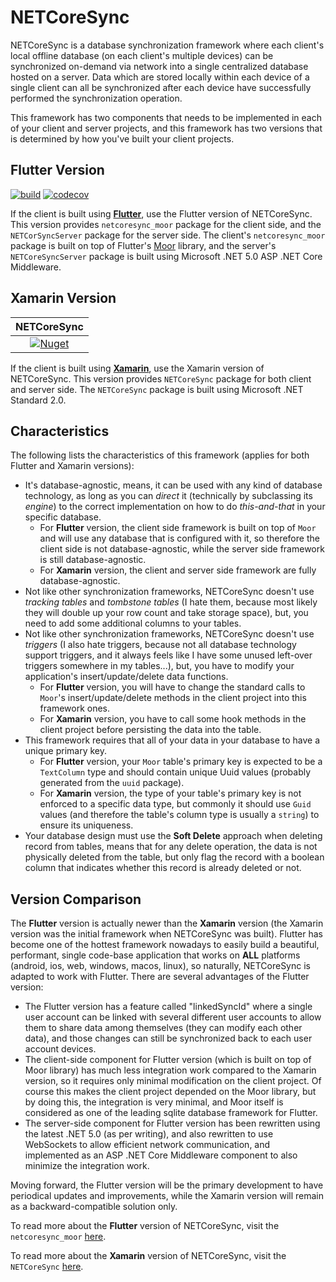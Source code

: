 # NETCoreSync

NETCoreSync is a database synchronization framework where each client's local offline database (on each client's multiple devices) can be synchronized on-demand via network into a single centralized database hosted on a server. Data which are stored locally within each device of a single client can all be synchronized after each device have successfully performed the synchronization operation.

This framework has two components that needs to be implemented in each of your client and server projects, and this framework has two versions that is determined by how you've built your client projects.

## Flutter Version

[![build](https://github.com/aldycool/NETCoreSync/actions/workflows/netcoresync_moor_build.yml/badge.svg?event=push)](https://github.com/aldycool/NETCoreSync/actions/workflows/netcoresync_moor_build.yml?query=event%3Apush) [![codecov](https://codecov.io/gh/aldycool/NETCoreSync/branch/master/graph/badge.svg?token=S2GTBOB7XB)](https://codecov.io/gh/aldycool/NETCoreSync)

If the client is built using **[Flutter](https://flutter.dev/)**, use the Flutter version of NETCoreSync. This version provides `netcoresync_moor` package for the client side, and the `NETCorSyncServer` package for the server side. The client's `netcoresync_moor` package is built on top of Flutter's [Moor](https://github.com/simolus3/moor) library, and the server's `NETCoreSyncServer` package is built using Microsoft .NET 5.0 ASP .NET Core Middleware.

## Xamarin Version

| NETCoreSync |
| :---: |
| [![Nuget](https://img.shields.io/nuget/v/NETCoreSync)](https://www.nuget.org/packages/NETCoreSync) |

If the client is built using **[Xamarin](https://dotnet.microsoft.com/apps/xamarin)**, use the Xamarin version of NETCoreSync. This version provides `NETCoreSync` package for both client and server side. The `NETCoreSync` package is built using Microsoft .NET Standard 2.0.

## Characteristics

The following lists the characteristics of this framework (applies for both Flutter and Xamarin versions):

- It's database-agnostic, means, it can be used with any kind of database technology, as long as you can _direct_ it (technically by subclassing its _engine_) to the correct implementation on how to do _this-and-that_ in your specific database.
  - For **Flutter** version, the client side framework is built on top of `Moor` and will use any database that is configured with it, so therefore the client side is not database-agnostic, while the server side framework is still database-agnostic.
  - For **Xamarin** version, the client and server side framework are fully database-agnostic.
- Not like other synchronization frameworks, NETCoreSync doesn't use _tracking tables_ and _tombstone tables_ (I hate them, because most likely they will double up your row count and take storage space), but, you need to add some additional columns to your tables.
- Not like other synchronization frameworks, NETCoreSync doesn't use _triggers_ (I also hate triggers, because not all database technology support triggers, and it always feels like I have some unused left-over triggers somewhere in my tables...), but, you have to modify your application's insert/update/delete data functions.
  - For **Flutter** version, you will have to change the standard calls to `Moor`'s insert/update/delete methods in the client project into this framework ones.
  - For **Xamarin** version, you have to call some hook methods in the client project before persisting the data into the table.
- This framework requires that all of your data in your database to have a unique primary key.
  - For **Flutter** version, your `Moor` table's primary key is expected to be a `TextColumn` type and should contain unique Uuid values (probably generated from the `uuid` package).
  - For **Xamarin** version, the type of your table's primary key is not enforced to a specific data type, but commonly it should use `Guid` values (and therefore the table's column type is usually a `string`) to ensure its uniqueness.
- Your database design must use the **Soft Delete** approach when deleting record from tables, means that for any delete operation, the data is not physically deleted from the table, but only flag the record with a boolean column that indicates whether this record is already deleted or not.

## Version Comparison

The **Flutter** version is actually newer than the **Xamarin** version (the Xamarin version was the initial framework when NETCoreSync was built). Flutter has become one of the hottest framework nowadays to easily build a beautiful, performant, single code-base application that works on **ALL** platforms (android, ios, web, windows, macos, linux), so naturally, NETCoreSync is adapted to work with Flutter. There are several advantages of the Flutter version:

- The Flutter version has a feature called "linkedSyncId" where a single user account can be linked with several different user accounts to allow them to share data among themselves (they can modify each other data), and those changes can still be synchronized back to each user account devices.
- The client-side component for Flutter version (which is built on top of Moor library) has much less integration work compared to the Xamarin version, so it requires only minimal modification on the client project. Of course this makes the client project depended on the Moor library, but by doing this, the integration is very minimal, and Moor itself is considered as one of the leading sqlite database framework for Flutter.
- The server-side component for Flutter version has been rewritten using the latest .NET 5.0 (as per writing), and also rewritten to use WebSockets to allow efficient network communication, and implemented as an ASP .NET Core Middleware component to also minimize the integration work.

Moving forward, the Flutter version will be the primary development to have periodical updates and improvements, while the Xamarin version will remain as a backward-compatible solution only.

To read more about the **Flutter** version of NETCoreSync, visit the `netcoresync_moor` [here](netcoresync_moor/README.md).

To read more about the **Xamarin** version of NETCoreSync, visit the `NETCoreSync` [here](NETCoreSync/README.md).
